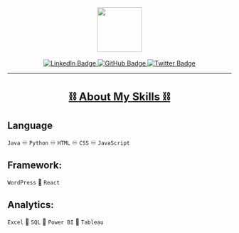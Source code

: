 <div id="header" align="center">
  <img src="https://media.giphy.com/media/M9gbBd9nbDrOTu1Mqx/giphy.gif" width="100"/>
</div><br>
<div id="badges" align="center">
  <a href="https://www.linkedin.com/in/iayansarkar/">
    <img src="https://img.shields.io/badge/LinkedIn-orange?style=for-the-badge&logo=linkedin&logoColor=white" alt="LinkedIn Badge"/>
  </a>
  <a href="https://github.com/iayansarkar">
    <img src="https://img.shields.io/badge/GitHub-green?style=for-the-badge&logo=github&logoColor=white" alt="GitHub Badge"/>
  </a>
  <a href="https://twitter.com/iayansarkar">
    <img src="https://img.shields.io/badge/Twitter-yellow?style=for-the-badge&logo=twitter&logoColor=white" alt="Twitter Badge"/>
  </a>
</div>

---

<div align="center">

<h1 style="font-size: 24px; text-decoration: underline;"> ⛓ About My Skills ⛓ </h1>

</div>

## Language

<code>Java</code> ♾ <code>Python</code> ♾ <code>HTML</code> ♾ <code>CSS</code> ♾ <code>JavaScript</code><br>

## Framework:
<code>WordPress</code> 🔸 <code>React</code><br>

## Analytics:
<code>Excel</code> 🔸 <code>SQL</code> 🔸 <code>Power BI</code> 🔸 <code>Tableau</code><br>



